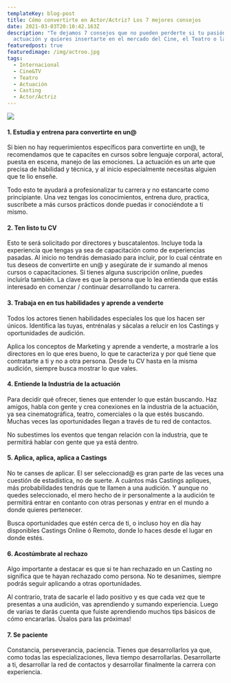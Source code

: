 ```yaml
---
templateKey: blog-post
title: Cómo convertirte en Actor/Actriz? Los 7 mejores consejos
date: 2021-03-03T20:10:42.163Z
description: "Te dejamos 7 consejos que no pueden perderte si tu pasión es la
  actuación y quieres insertarte en el mercado del Cine, el Teatro o la TV.  "
featuredpost: true
featuredimage: /img/actroo.jpg
tags:
  - Internacional
  - Cine&TV
  - Teatro
  - Actuación
  - Casting
  - Actor/Actriz
---
```



![](/img/actroo.jpg)

#### 1. Estudia y entrena para convertirte en un@

Si bien no hay requerimientos específicos para convertirte en un@, te recomendamos que te capacites en cursos sobre lenguaje corporal, actoral, puesta en escena, manejo de las emociones. La actuación es un arte que precisa de habilidad y técnica, y al inicio especialmente necesitas alguien que te lio enseñe.

Todo esto te ayudará a profesionalizar tu carrera y no estancarte como principiante. Una vez tengas los conocimientos, entrena duro, practica, suscríbete a más cursos prácticos donde puedas ir conociéndote a ti mismo.

#### 2. Ten listo tu CV

Esto te será solicitado por directores y buscatalentos. Incluye toda la experiencia que tengas ya sea de capacitación como de experiencias pasadas. Al inicio no tendrás demasiado para incluir, por lo cual céntrate en tus deseos de convertirte en un@ y asegúrate de ir sumando al menos cursos o capacitaciones. Si tienes alguna suscripción online, puedes incluirla también. La clave es que la persona que lo lea entienda que estás interesado en comenzar / continuar desarrollando tu carrera.

#### 3. Trabaja en en tus habilidades y aprende a venderte

Todos los actores tienen habilidades especiales los que los hacen ser únicos. Identifica las tuyas, entrénalas y sácalas a relucir en los Castings y oportunidades de audición. 

Aplica los conceptos de Marketing y aprende a venderte, a mostrarle a los directores en lo que eres bueno, lo que te caracteriza y por qué tiene que contratarte a ti y no a otra persona. Desde tu CV hasta en la misma audición, siempre busca mostrar lo que vales.



#### 4. Entiende la Industria de la actuación

Para decidir qué ofrecer, tienes que entender lo que están buscando. Haz amigos, habla con gente y crea conexiones en la industria de la actuación, ya sea cinematográfica, teatro, comerciales o la que estés buscando. Muchas veces las oportunidades llegan a través de tu red de contactos.

No subestimes los eventos que tengan relación con la industria, que te permitirá hablar con gente que ya está dentro.



#### 5. Aplica, aplica, aplica a Castings

No te canses de aplicar. El ser seleccionad@ es gran parte de las veces una cuestión de estadística, no de suerte. A cuántos más Castings apliques, más probabilidades tendrás que te llamen a una audición. Y aunque no quedes seleccionado, el mero hecho de ir personalmente a la audición te permitirá entrar en contanto con otras personas y entrar en el mundo a donde quieres pertenecer.

Busca oportunidades que estén cerca de ti, o incluso hoy en día hay disponibles Castings Online ó Remoto, donde lo haces desde el lugar en donde estés.

#### 6. Acostúmbrate al rechazo

Algo importante a destacar es que si te han rechazado en un Casting no significa que te hayan rechazado como persona. No te desanimes, siempre podrás seguir aplicando a otras oportunidades.

Al contrario, trata de sacarle el lado positivo y es que cada vez que te presentas a una audición, vas aprendiendo y sumando experiencia. Luego de varias te darás cuenta que fuiste aprendiendo muchos tips básicos de cómo encararlas. Úsalos para las próximas!

#### 7. Se paciente

Constancia, perseverancia, paciencia. Tienes que desarrollarlos ya que, como todas las especializaciones, lleva tiempo desarrollarlas. Desarrollarte a ti, desarrollar la red de contactos y desarrollar finalmente la carrera con experiencia.